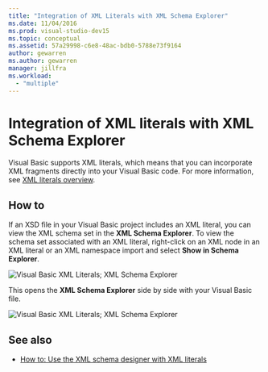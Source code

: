 ```yaml
---
title: "Integration of XML Literals with XML Schema Explorer"
ms.date: 11/04/2016
ms.prod: visual-studio-dev15
ms.topic: conceptual
ms.assetid: 57a29998-c6e8-48ac-bdb0-5788e73f9164
author: gewarren
ms.author: gewarren
manager: jillfra
ms.workload:
  - "multiple"
---
```

# Integration of XML literals with XML Schema Explorer

Visual Basic supports XML literals, which means that you can incorporate XML fragments directly into your Visual Basic code. For more information, see [XML literals overview](http://go.microsoft.com/fwlink/?LinkId=140325).

## How to

If an XSD file in your Visual Basic project includes an XML literal, you can view the XML schema set in the **XML Schema Explorer**. To view the schema set associated with an XML literal, right-click on an XML node in an XML literal or an XML namespace import and select **Show in Schema Explorer**.

![Visual Basic XML Literals; XML Schema Explorer](../xml-tools/media/vbxmlliteralswithxmlschemaexplorer1.gif)

This opens the **XML Schema Explorer** side by side with your Visual Basic file.

![Visual Basic XML Literals; XML Schema Explorer](../xml-tools/media/vbxmlliteralswithxmlschemaexplorer2.gif)

## See also

- [How to: Use the XML schema designer with XML literals](../xml-tools/how-to-use-the-xml-schema-designer-with-xml-literals.md)